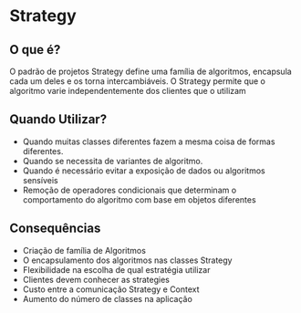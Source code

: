 # Strategy

## O que é?

O padrão de projetos Strategy define uma família de algoritmos, encapsula cada um deles e os torna intercambiáveis.
O Strategy permite que o algoritmo varie independentemente dos clientes que o utilizam

## Quando Utilizar?

- Quando muitas classes diferentes fazem a mesma coisa de formas diferentes.
- Quando se necessita de variantes de algoritmo.
- Quando é necessário evitar a exposição de dados ou algoritmos sensíveis
- Remoção de operadores condicionais que determinam o comportamento do algoritmo com base em objetos diferentes

## Consequências

- Criação de família de Algoritmos
- O encapsulamento dos algoritmos nas classes Strategy
- Flexibilidade na escolha de qual estratégia utilizar
- Clientes devem conhecer as strategies
- Custo entre a comunicação Strategy e Context
- Aumento do número de classes na aplicação
